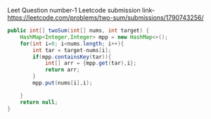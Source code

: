 Leet Question number-1
Leetcode submission link-https://leetcode.com/problems/two-sum/submissions/1790743256/

```java
public int[] twoSum(int[] nums, int target) {
    HashMap<Integer,Integer> mpp = new HashMap<>();
    for(int i=0; i<nums.length; i++){
        int tar = target-nums[i];
        if(mpp.containsKey(tar)){
            int[] arr = {mpp.get(tar),i};
            return arr;
        }
        mpp.put(nums[i],i);

    }
    return null;
}
